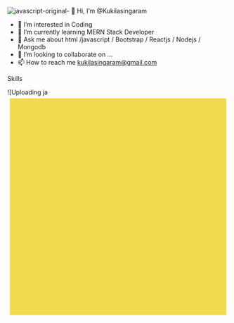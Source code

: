 ![javascript-original](https://github.com/Kukilasingaram/Kukilasingaram/assets/143105348/47ef3828-75c3-4a43-aaad-e8fb5ee72475)- 👋 Hi, I’m @Kukilasingaram
- 👀 I’m interested in Coding
- 🌱 I’m currently learning MERN Stack Developer
- 💬 Ask me about html /javascript / Bootstrap / Reactjs / Nodejs / Mongodb
- 💞️ I’m looking to collaborate on ...
- 📫 How to reach me kukilasingaram@gmail.com

Skills 


![Uploading ja<svg xmlns="http://www.w3.org/2000/svg" viewBox="0 0 128 128"><path fill="#F0DB4F" d="M1.408 1.408h125.184v125.185H1.408z"/>

<!---
Kukilasingaram/Kukilasingaram is a ✨ special ✨ repository because its `README.md` (this file) appears on your GitHub profile.
You can click the Preview link to take a look at your changes.
--->
